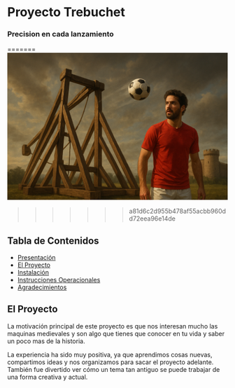 # Proyecto Trebuchet 

### Precision en cada lanzamiento


=======
![alt text](image.png)
>>>>>>> a81d6c2d955b478af55acbb960dd72eea96e14de

## Tabla de Contenidos

- [Presentación](#presentación)
- [El Proyecto](#el-proyecto)
- [Instalación](#instalación)
- [Instrucciones Operacionales](#instrucciones-operacionales)
- [Agradecimientos](#agradecimientos)

## El Proyecto

La motivación principal de este proyecto es que nos interesan mucho las maquinas medievales y son algo que tienes que conocer en tu vida y saber un poco mas de la historia.

La experiencia ha sido muy positiva, ya que aprendimos cosas nuevas, compartimos ideas y nos organizamos para sacar el proyecto adelante. También fue divertido ver cómo un tema tan antiguo se puede trabajar de una forma creativa y actual.

